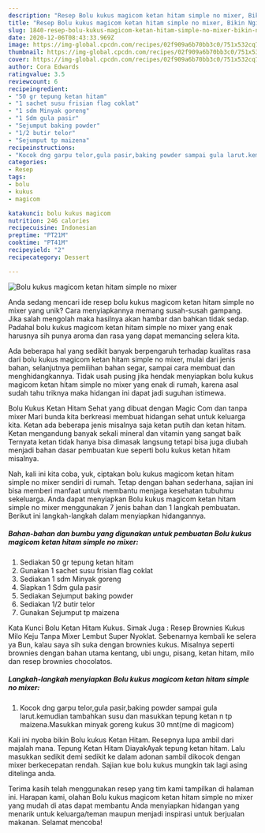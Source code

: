 ```yaml
---
description: "Resep Bolu kukus magicom ketan hitam simple no mixer, Bikin Ngiler"
title: "Resep Bolu kukus magicom ketan hitam simple no mixer, Bikin Ngiler"
slug: 1840-resep-bolu-kukus-magicom-ketan-hitam-simple-no-mixer-bikin-ngiler
date: 2020-12-06T08:43:33.969Z
image: https://img-global.cpcdn.com/recipes/02f909a6b70bb3c0/751x532cq70/bolu-kukus-magicom-ketan-hitam-simple-no-mixer-foto-resep-utama.jpg
thumbnail: https://img-global.cpcdn.com/recipes/02f909a6b70bb3c0/751x532cq70/bolu-kukus-magicom-ketan-hitam-simple-no-mixer-foto-resep-utama.jpg
cover: https://img-global.cpcdn.com/recipes/02f909a6b70bb3c0/751x532cq70/bolu-kukus-magicom-ketan-hitam-simple-no-mixer-foto-resep-utama.jpg
author: Cora Edwards
ratingvalue: 3.5
reviewcount: 6
recipeingredient:
- "50 gr tepung ketan hitam"
- "1 sachet susu frisian flag coklat"
- "1 sdm Minyak goreng"
- "1 Sdm gula pasir"
- "Sejumput baking powder"
- "1/2 butir telor"
- "Sejumput tp maizena"
recipeinstructions:
- "Kocok dng garpu telor,gula pasir,baking powder sampai gula larut.kemudian tambahkan susu dan masukkan tepung ketan n tp maizena.Masukkan minyak goreng kukus 30 mnt(me di magicom)"
categories:
- Resep
tags:
- bolu
- kukus
- magicom

katakunci: bolu kukus magicom 
nutrition: 246 calories
recipecuisine: Indonesian
preptime: "PT21M"
cooktime: "PT41M"
recipeyield: "2"
recipecategory: Dessert

---
```



![Bolu kukus magicom ketan hitam simple no mixer](https://img-global.cpcdn.com/recipes/02f909a6b70bb3c0/751x532cq70/bolu-kukus-magicom-ketan-hitam-simple-no-mixer-foto-resep-utama.jpg)

Anda sedang mencari ide resep bolu kukus magicom ketan hitam simple no mixer yang unik? Cara menyiapkannya memang susah-susah gampang. Jika salah mengolah maka hasilnya akan hambar dan bahkan tidak sedap. Padahal bolu kukus magicom ketan hitam simple no mixer yang enak harusnya sih punya aroma dan rasa yang dapat memancing selera kita.

Ada beberapa hal yang sedikit banyak berpengaruh terhadap kualitas rasa dari bolu kukus magicom ketan hitam simple no mixer, mulai dari jenis bahan, selanjutnya pemilihan bahan segar, sampai cara membuat dan menghidangkannya. Tidak usah pusing jika hendak menyiapkan bolu kukus magicom ketan hitam simple no mixer yang enak di rumah, karena asal sudah tahu triknya maka hidangan ini dapat jadi suguhan istimewa.

Bolu Kukus Ketan Hitam Sehat yang dibuat dengan Magic Com dan tanpa mixer Mari bunda kita berkreasi membuat hidangan sehat untuk keluarga kita. Ketan ada beberapa jenis misalnya saja ketan putih dan ketan hitam. Ketan mengandung banyak sekali mineral dan vitamin yang sangat baik Ternyata ketan tidak hanya bisa dimasak langsung tetapi bisa juga diubah menjadi bahan dasar pembuatan kue seperti bolu kukus ketan hitam misalnya.


Nah, kali ini kita coba, yuk, ciptakan bolu kukus magicom ketan hitam simple no mixer sendiri di rumah. Tetap dengan bahan sederhana, sajian ini bisa memberi manfaat untuk membantu menjaga kesehatan tubuhmu sekeluarga. Anda dapat menyiapkan Bolu kukus magicom ketan hitam simple no mixer menggunakan 7 jenis bahan dan 1 langkah pembuatan. Berikut ini langkah-langkah dalam menyiapkan hidangannya.

<!--inarticleads1-->

##### Bahan-bahan dan bumbu yang digunakan untuk pembuatan Bolu kukus magicom ketan hitam simple no mixer:

1. Sediakan 50 gr tepung ketan hitam
1. Gunakan 1 sachet susu frisian flag coklat
1. Sediakan 1 sdm Minyak goreng
1. Siapkan 1 Sdm gula pasir
1. Sediakan Sejumput baking powder
1. Sediakan 1/2 butir telor
1. Gunakan Sejumput tp maizena


Kata Kunci Bolu Ketan Hitam Kukus. Simak Juga : Resep Brownies Kukus Milo Keju Tanpa Mixer Lembut Super Nyoklat. Sebenarnya kembali ke selera ya Bun, kalau saya sih suka dengan brownies kukus. Misalnya seperti brownies dengan bahan utama kentang, ubi ungu, pisang, ketan hitam, milo dan resep brownies chocolatos. 

<!--inarticleads2-->

##### Langkah-langkah menyiapkan Bolu kukus magicom ketan hitam simple no mixer:

1. Kocok dng garpu telor,gula pasir,baking powder sampai gula larut.kemudian tambahkan susu dan masukkan tepung ketan n tp maizena.Masukkan minyak goreng kukus 30 mnt(me di magicom)


Kali ini nyoba bikin Bolu kukus Ketan Hitam. Resepnya lupa ambil dari majalah mana. Tepung Ketan Hitam DiayakAyak tepung ketan hitam. Lalu masukkan sedikit demi sedikit ke dalam adonan sambil dikocok dengan mixer berkecepatan rendah. Sajian kue bolu kukus mungkin tak lagi asing ditelinga anda. 

Terima kasih telah menggunakan resep yang tim kami tampilkan di halaman ini. Harapan kami, olahan Bolu kukus magicom ketan hitam simple no mixer yang mudah di atas dapat membantu Anda menyiapkan hidangan yang menarik untuk keluarga/teman maupun menjadi inspirasi untuk berjualan makanan. Selamat mencoba!

